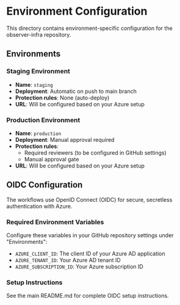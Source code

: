 # Environment Configuration

This directory contains environment-specific configuration for the observer-infra repository.

## Environments

### Staging Environment
- **Name**: `staging`
- **Deployment**: Automatic on push to main branch
- **Protection rules**: None (auto-deploy)
- **URL**: Will be configured based on your Azure setup

### Production Environment  
- **Name**: `production`
- **Deployment**: Manual approval required
- **Protection rules**: 
  - Required reviewers (to be configured in GitHub settings)
  - Manual approval gate
- **URL**: Will be configured based on your Azure setup

## OIDC Configuration

The workflows use OpenID Connect (OIDC) for secure, secretless authentication with Azure. 

### Required Environment Variables

Configure these variables in your GitHub repository settings under "Environments":

- `AZURE_CLIENT_ID`: The client ID of your Azure AD application
- `AZURE_TENANT_ID`: Your Azure AD tenant ID  
- `AZURE_SUBSCRIPTION_ID`: Your Azure subscription ID

### Setup Instructions

See the main README.md for complete OIDC setup instructions.